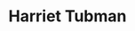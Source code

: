 ---
pid: ch442
title: Harriet Tubman
location_transcription: 84th + Lindbergh
coordinates: "[-75.252358964701, 39.897610886474]"
zipcode: '19153'
gen_neighborhood: Southwest Philadelphia
neighborhood: Eastwick
outside_phl: 
age: '50'
age_range: 50-59
instagram: 
image_file_name: ch_442.jpg
proposal_transcription: Part of the underground railroad runs through Eastwick.
topic: African Americans,Person,History,Human Rights,Women
topic_summary: 0, 0, 0, 0, 0
type: Infrastructure,Space
keywords_other: 
credit: 
image_labels: 
twitter: jcaguess
facebook: 
permalink: "/monuments/ch442/"
layout: item-page
---